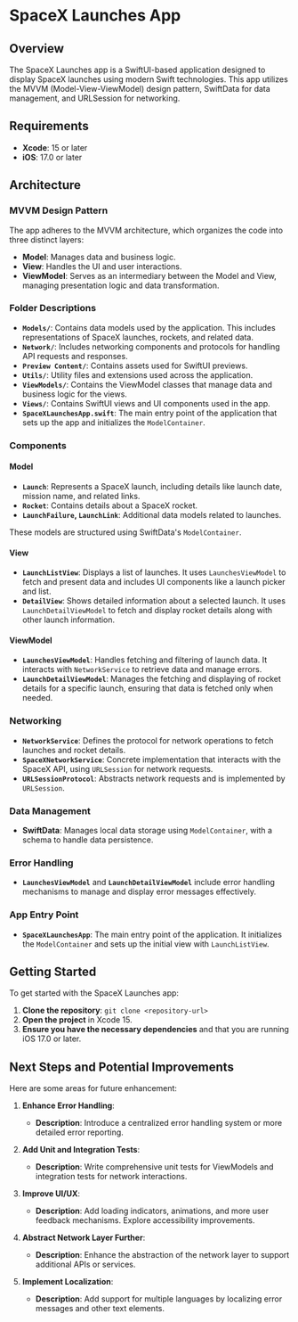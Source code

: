 # SpaceX Launches App

## Overview

The SpaceX Launches app is a SwiftUI-based application designed to display SpaceX launches using modern Swift technologies. This app utilizes the MVVM (Model-View-ViewModel) design pattern, SwiftData for data management, and URLSession for networking.

## Requirements

- **Xcode**: 15 or later
- **iOS**: 17.0 or later

## Architecture

### MVVM Design Pattern

The app adheres to the MVVM architecture, which organizes the code into three distinct layers:

- **Model**: Manages data and business logic.
- **View**: Handles the UI and user interactions.
- **ViewModel**: Serves as an intermediary between the Model and View, managing presentation logic and data transformation.

### Folder Descriptions

- **`Models/`**: Contains data models used by the application. This includes representations of SpaceX launches, rockets, and related data.
- **`Network/`**: Includes networking components and protocols for handling API requests and responses.
- **`Preview Content/`**: Contains assets used for SwiftUI previews.
- **`Utils/`**: Utility files and extensions used across the application.
- **`ViewModels/`**: Contains the ViewModel classes that manage data and business logic for the views.
- **`Views/`**: Contains SwiftUI views and UI components used in the app.
- **`SpaceXLaunchesApp.swift`**: The main entry point of the application that sets up the app and initializes the `ModelContainer`.

### Components

#### Model

- **`Launch`**: Represents a SpaceX launch, including details like launch date, mission name, and related links.
- **`Rocket`**: Contains details about a SpaceX rocket.
- **`LaunchFailure`, `LaunchLink`**: Additional data models related to launches.

These models are structured using SwiftData's `ModelContainer`.

#### View

- **`LaunchListView`**: Displays a list of launches. It uses `LaunchesViewModel` to fetch and present data and includes UI components like a launch picker and list.
- **`DetailView`**: Shows detailed information about a selected launch. It uses `LaunchDetailViewModel` to fetch and display rocket details along with other launch information.

#### ViewModel

- **`LaunchesViewModel`**: Handles fetching and filtering of launch data. It interacts with `NetworkService` to retrieve data and manage errors.
- **`LaunchDetailViewModel`**: Manages the fetching and displaying of rocket details for a specific launch, ensuring that data is fetched only when needed.

### Networking

- **`NetworkService`**: Defines the protocol for network operations to fetch launches and rocket details.
- **`SpaceXNetworkService`**: Concrete implementation that interacts with the SpaceX API, using `URLSession` for network requests.
- **`URLSessionProtocol`**: Abstracts network requests and is implemented by `URLSession`.

### Data Management

- **SwiftData**: Manages local data storage using `ModelContainer`, with a schema to handle data persistence.

### Error Handling

- **`LaunchesViewModel`** and **`LaunchDetailViewModel`** include error handling mechanisms to manage and display error messages effectively.

### App Entry Point

- **`SpaceXLaunchesApp`**: The main entry point of the application. It initializes the `ModelContainer` and sets up the initial view with `LaunchListView`.

## Getting Started

To get started with the SpaceX Launches app:

1. **Clone the repository**: `git clone <repository-url>`
2. **Open the project** in Xcode 15.
3. **Ensure you have the necessary dependencies** and that you are running iOS 17.0 or later.


## Next Steps and Potential Improvements

Here are some areas for future enhancement:

1. **Enhance Error Handling**:
   - **Description**: Introduce a centralized error handling system or more detailed error reporting.

2. **Add Unit and Integration Tests**:
   - **Description**: Write comprehensive unit tests for ViewModels and integration tests for network interactions.

3. **Improve UI/UX**:
   - **Description**: Add loading indicators, animations, and more user feedback mechanisms. Explore accessibility improvements.

4. **Abstract Network Layer Further**:
   - **Description**: Enhance the abstraction of the network layer to support additional APIs or services.

5. **Implement Localization**:
   - **Description**: Add support for multiple languages by localizing error messages and other text elements.



